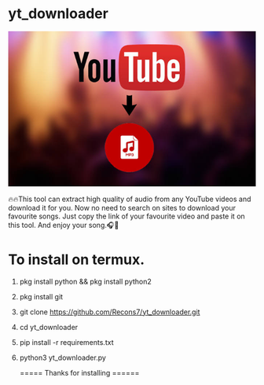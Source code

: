 # yt_downloader

![](Image.png)

🔥🔥This tool can extract high quality of audio from any YouTube videos and download it for you. Now no need to search on sites to download your favourite songs. Just copy the link of your favourite video and paste it on this tool. And enjoy your song.🎧🎵


To install on termux.
=====================

1) pkg install python && pkg install python2

2) pkg install git

3) git clone https://github.com/Recons7/yt_downloader.git

4) cd yt_downloader

5) pip install -r requirements.txt

6) python3 yt_downloader.py





 
     ===== Thanks for installing ======
